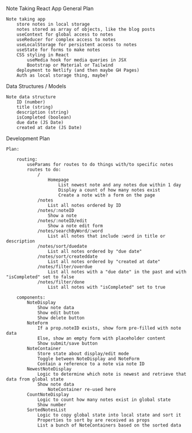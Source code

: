 Note Taking React App
General Plan

    Note taking app
        store notes in local storage
        notes stored as array of objects, like the blog posts
        useContext for global access to notes
        useReducer for complex access to notes
        useLocalStorage for persistent access to notes
        useState for forms to make notes
        CSS styling in React
            useMedia hook for media queries in JSX
            Bootstrap or Material or Tailwind
        deployment to Netlify (and then maybe GH Pages)
        Auth as local storage thing, maybe?

Data Structures / Models

    Note data structure
        ID (number)
        title (string)
        description (string)
        isCompleted (boolean)
        due date (JS Date)
        created at date (JS Date)

Development Plan

    Plan:

        routing:
            useParams for routes to do things with/to specific notes
            routes to do:
                /
                    Homepage
                        List newest note and any notes due within 1 day
                        Display a count of how many notes exist
                        Create a note with a form on the page
                /notes
                    List all notes ordered by ID
                /notes/:noteID
                    Show a note
                /notes/:noteID/edit
                    Show a note edit form
                /notes/searchByWord/:word
                    List all notes that include :word in title or description
                /notes/sort/duedate
                    List all notes ordered by "due date"
                /notes/sort/createddate
                    List all notes ordered by "created at date"
                /notes/filter/overdue
                    List all notes with a "due date" in the past and with "isCompleted" set to false
                /notes/filter/done
                    List all notes with "isCompleted" set to true

        components:
            NoteDisplay
                Show note data
                Show edit button
                Show delete button
            NoteForm
                If a prop.noteID exists, show form pre-filled with note data
                Else, show an empty form with placeholder content
                Show submit/save button
            NoteContainer
                Store state about display/edit mode
                Toggle between NoteDisplay and NoteForm
                Contain a reference to a note via note ID
            NewestNoteDisplay
                Logic to determine which note is newest and retrieve that data from global state
                Show note data
                    NoteContainer re-used here
            CountNoteDisplay
                Logic to count how many notes exist in global state
                Show number
            SortedNotesList
                Logic to copy global state into local state and sort it
                Properties to sort by are received as props
                List a bunch of NoteContainers based on the sorted data
